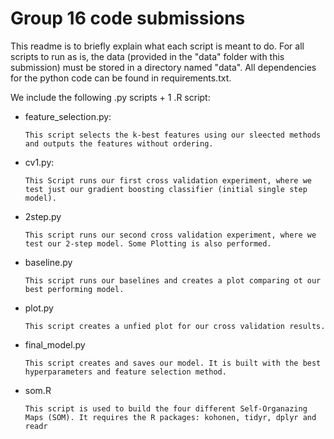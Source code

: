 # Group 16 code submissions

This readme is to briefly explain what each script is meant to do. For all scripts to run as is, the data (provided in the "data" folder with this submission) must be stored in a directory named "data". All dependencies for the python code can be found in requirements.txt.

We include the following .py scripts + 1 .R script:
- feature_selection.py:

      This script selects the k-best features using our sleected methods and outputs the features without ordering.

- cv1.py:

      This Script runs our first cross validation experiment, where we test just our gradient boosting classifier (initial single step model).

- 2step.py

      This script runs our second cross validation experiment, where we test our 2-step model. Some Plotting is also performed.

- baseline.py

      This script runs our baselines and creates a plot comparing ot our best performing model.

- plot.py

      This script creates a unfied plot for our cross validation results.

- final_model.py

      This script creates and saves our model. It is built with the best hyperparameters and feature selection method. 

- som.R

      This script is used to build the four different Self-Organazing Maps (SOM). It requires the R packages: kohonen, tidyr, dplyr and readr
